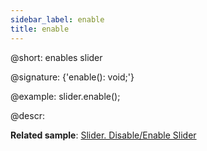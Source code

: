 ```yaml
---
sidebar_label: enable
title: enable
---          
```


@short: enables slider

@signature: {'enable(): void;'}

@example:
slider.enable();


@descr:

**Related sample**: [Slider. Disable/Enable Slider](https://snippet.dhtmlx.com/po9hsc2l)

